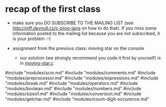 # recap of the first class

- make sure you DO SUBSCRIBE TO THE MAILING LIST (see http://mff.devnull.cz/c-prog-lang
  on how to do that).  If you miss some information posted to the mailing
  list because you are not subscribed, it is your problem :-)

- assignment from the previous class: moving star on the console
	- our solution (we strongly recommend you code it first by yourself) is
	  in [moving-star.c](/src/moving-star.c)

#include "modules/scm.md"
#include "modules/comments.md"
#include "modules/preprocessor.md"
#include "modules/expressions.md"
#include "modules/break.md"
#include "modules/operators.md"
#include "modules/boolean.md"
#include "modules/numbers.md"
#include "modules/sizeof.md"
#include "modules/conversion.md"
#include "modules/getchar.md"
#include "modules/count-digit-occurence.md"
